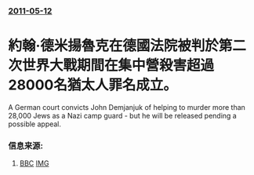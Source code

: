 ### [2011-05-12](/news/2011/05/12/index.md)

##### 
# 約翰·德米揚魯克在德國法院被判於第二次世界大戰期間在集中營殺害超過28000名猶太人罪名成立。

A German court convicts John Demjanjuk of helping to murder more than 28,000 Jews as a Nazi camp guard - but he will be released pending a possible appeal.


### 信息来源:

1. [BBC](http://www.bbc.co.uk/news/world-europe-12321549) [IMG](https://ichef.bbci.co.uk/news/1024/media/images/52673000/jpg/_52673954_52673953.jpg)

